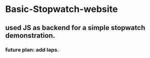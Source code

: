 # Basic-Stopwatch-website

## used JS as backend for a simple stopwatch demonstration.

### future plan: add laps.
